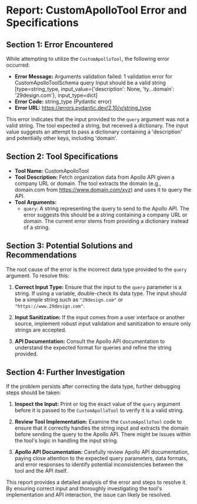 # Report: CustomApolloTool Error and Specifications

## Section 1: Error Encountered

While attempting to utilize the `CustomApolloTool`, the following error occurred:

* **Error Message:** Arguments validation failed: 1 validation error for CustomApolloToolSchema
  query
    Input should be a valid string [type=string_type, input_value={'description': None, 'ty...domain': '29design.com'}, input_type=dict]
* **Error Code:**  string_type (Pydantic error)
* **Error URL:** https://errors.pydantic.dev/2.10/v/string_type


This error indicates that the input provided to the `query` argument was not a valid string.  The tool expected a string, but received a dictionary. The input value suggests an attempt to pass a dictionary containing a 'description' and potentially other keys, including 'domain'.


## Section 2: Tool Specifications

* **Tool Name:** CustomApolloTool
* **Tool Description:** Fetch organization data from Apollo API given a company URL or domain. The tool extracts the domain (e.g., domain.com from https://www.domain.com/xyz) and uses it to query the API.
* **Tool Arguments:**
    * `query`:  A string representing the query to send to the Apollo API.  The error suggests this should be a string containing a company URL or domain.  The current error stems from providing a dictionary instead of a string.

## Section 3: Potential Solutions and Recommendations

The root cause of the error is the incorrect data type provided to the `query` argument.  To resolve this:

1. **Correct Input Type:** Ensure that the input to the `query` parameter is a string. If using a variable, double-check its data type.  The input should be a simple string such as  `"29design.com"` or `"https://www.29design.com"`.

2. **Input Sanitization:** If the input comes from a user interface or another source, implement robust input validation and sanitization to ensure only strings are accepted.

3. **API Documentation:** Consult the Apollo API documentation to understand the expected format for queries and refine the string provided.


## Section 4:  Further Investigation

If the problem persists after correcting the data type, further debugging steps should be taken:

1. **Inspect the Input:** Print or log the exact value of the `query` argument before it is passed to the `CustomApolloTool` to verify it is a valid string.

2. **Review Tool Implementation:** Examine the `CustomApolloTool` code to ensure that it correctly handles the string input and extracts the domain before sending the query to the Apollo API.  There might be issues within the tool's logic in handling the input string.

3. **Apollo API Documentation:** Carefully review Apollo API documentation, paying close attention to the expected query parameters, data formats, and error responses to identify potential inconsistencies between the tool and the API itself.


This report provides a detailed analysis of the error and steps to resolve it.  By ensuring correct input and thoroughly investigating the tool's implementation and API interaction, the issue can likely be resolved.
